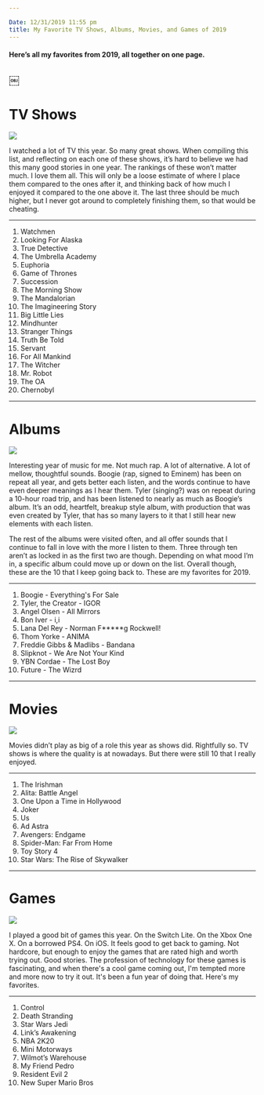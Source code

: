 ```yaml
---

Date: 12/31/2019 11:55 pm
title: My Favorite TV Shows, Albums, Movies, and Games of 2019
---
```


#### Here’s all my favorites from 2019, all together on one page.
￼
---- 

# TV Shows

![][image-1]

I watched a lot of TV this year. So many great shows. When compiling this list, and reflecting on each one of these shows, it’s hard to believe we had this many good stories in one year. The rankings of these won’t matter much. I love them all. This will only be a loose estimate of where I place them compared to the ones after it, and thinking back of how much I enjoyed it compared to the one above it. The last three should be much higher, but I never got around to completely finishing them, so that would be cheating. 

---- 

1. Watchmen
2. Looking For Alaska
3. True Detective
4. The Umbrella Academy
5. Euphoria
6. Game of Thrones
7. Succession
8. The Morning Show
9. The Mandalorian
10. The Imagineering Story
11. Big Little Lies
12. Mindhunter
13. Stranger Things
14. Truth Be Told
15. Servant
16. For All Mankind
17. The Witcher
18. Mr. Robot
19. The OA
20. Chernobyl

---- 
 
# Albums

![][image-2]

Interesting year of music for me. Not much rap. A lot of alternative. A lot of mellow, thoughtful sounds. Boogie (rap, signed to Eminem) has been on repeat all year, and gets better each listen, and the words continue to have even deeper meanings as I hear them. Tyler (singing?) was on repeat during a 10-hour road trip, and has been listened to nearly as much as Boogie’s album. It’s an odd, heartfelt, breakup style album, with production that was even created by Tyler, that has so many layers to it that I still hear new elements with each listen.

The rest of the albums were visited often, and all offer sounds that I continue to fall in love with the more I listen to them. Three through ten aren’t as locked in as the first two are though. Depending on what mood I’m in, a specific album could move up or down on the list. Overall though, these are the 10 that I keep going back to. These are my favorites for 2019.

---- 

1. Boogie - Everything's For Sale
2. Tyler, the Creator - IGOR
3. Angel Olsen - All Mirrors
4. Bon Iver - i,i
5. Lana Del Rey - Norman F\*\*\*\*\*g Rockwell!
6. Thom Yorke - ANIMA
7. Freddie Gibbs & Madlibs - Bandana
8. Slipknot - We Are Not Your Kind
9. YBN Cordae - The Lost Boy
10. Future - The Wizrd

---- 

# Movies

![][image-3]

Movies didn’t play as big of a role this year as shows did. Rightfully so. TV shows is where the quality is at nowadays. But there were still 10 that I really enjoyed.

---- 

1. The Irishman
2. Alita: Battle Angel
3. One Upon a Time in Hollywood
4. Joker
5. Us
6. Ad Astra
7. Avengers: Endgame
8. Spider-Man: Far From Home
9. Toy Story 4
10. Star Wars: The Rise of Skywalker

---- 

# Games

![][image-4]

I played a good bit of games this year. On the Switch Lite. On the Xbox One X. On a borrowed PS4. On iOS. It feels good to get back to gaming. Not hardcore, but enough to enjoy the games that are rated high and worth trying out. Good stories. The profession of technology for these games is fascinating, and when there's a cool game coming out, I'm tempted more and more now to try it out. It's been a fun year of doing that. Here's my favorites.

---- 

1. Control
2. Death Stranding
3. Star Wars Jedi
4. Link’s Awakening
5. NBA 2K20
6. Mini Motorways
7. Wilmot’s Warehouse
8. My Friend Pedro
9. Resident Evil 2
10. New Super Mario Bros

[image-1]:	https://i.imgur.com/YeT8tLt.png
[image-2]:	https://i.imgur.com/ylumkKi.png
[image-3]:	https://i.imgur.com/TUURPp1.png
[image-4]:	https://i.imgur.com/6XHSB5W.png
